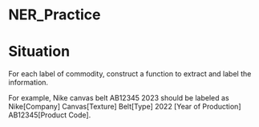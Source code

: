 # NER_Practice

# Situation
For each label of commodity, construct a function to extract and label the information. 

For example, Nike canvas belt AB12345 2023 should be labeled as Nike[Company] Canvas[Texture] Belt[Type] 2022 [Year of Production] AB12345[Product Code].
